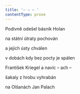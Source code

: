 ```yaml
---
title: '– – – '
contentType: prose
---
```


Podivně odešel básník Holan

na státní útraty pochován

a jejich ústy chválen

v dobách kdy bez pocty je spálen

František Kriegel a navíc – ach –

šakaly z hrobu vyhrabán

na Olšanách Jan Palach

